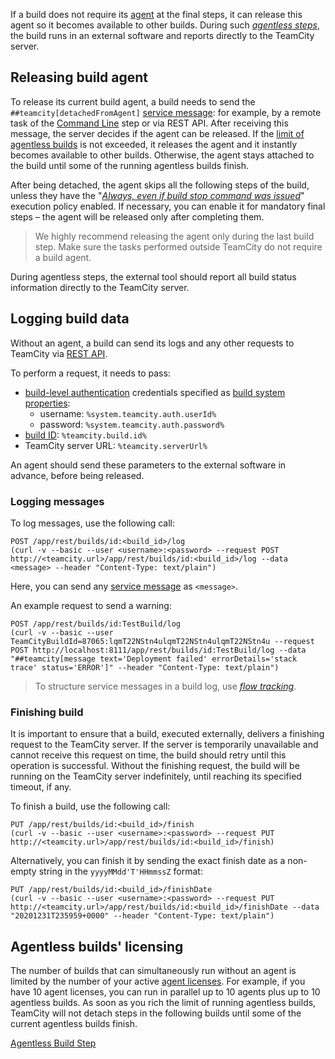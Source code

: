 [//]: # (title: Detaching Build from Agent)
[//]: # (auxiliary-id: Detaching Build from Agent)

If a build does not require its [agent](build-agent.md) at the final steps, it can release this agent so it becomes available to other builds. During such [_agentless steps_](agentless-build-step.md), the build runs in an external software and reports directly to the TeamCity server.

## Releasing build agent

To release its current build agent, a build needs to send the `##teamcity[detachedFromAgent]` [service message](service-messages.md): for example, by a remote task of the [Command Line](command-line.md) step or via REST API. After receiving this message, the server decides if the agent can be released. If the [limit of agentless builds](#DetachingBuildfromAgent-agentless-licensing) is not exceeded, it releases the agent and it instantly becomes available to other builds. Otherwise, the agent stays attached to the build until some of the running agentless builds finish. 

After being detached, the agent skips all the following steps of the build, unless they have the "[_Always, even if build stop command was issued_](configuring-build-steps.md#Execution+policy)" execution policy enabled. If necessary, you can enable it for mandatory final steps – the agent will be released only after completing them.

>We highly recommend releasing the agent only during the last build step. Make sure the tasks performed outside TeamCity do not require a build agent.
                        
During agentless steps, the external tool should report all build status information directly to the TeamCity server.

## Logging build data

Without an agent, a build can send its logs and any other requests to TeamCity via [REST API](rest-api.md).

To perform a request, it needs to pass:
* [build-level authentication](artifact-dependencies.md#Build-level+authentication) credentials specified as [build system properties](configuring-build-parameters.md):
   * username: `%system.teamcity.auth.userId%`
   * password: `%system.teamcity.auth.password%`
* [build ID](working-with-build-results.md#Internal+Build+ID): `%teamcity.build.id%`
* TeamCity server URL: `%teamcity.serverUrl%`

An agent should send these parameters to the external software in advance, before being released.

### Logging messages

To log messages, use the following call:

```shell script
POST /app/rest/builds/id:<build_id>/log 
(curl -v --basic --user <username>:<password> --request POST http://<teamcity.url>/app/rest/builds/id:<build_id>/log --data <message> --header "Content-Type: text/plain")
```

Here, you can send any [service message](service-messages.md) as `<message>`.

An example request to send a warning:

```shell script
POST /app/rest/builds/id:TestBuild/log 
(curl -v --basic --user TeamCityBuildId=87065:lqmT22NStn4ulqmT22NStn4ulqmT22NStn4u --request POST http://localhost:8111/app/rest/builds/id:TestBuild/log --data "##teamcity[message text='Deployment failed' errorDetails='stack trace' status='ERROR']" --header "Content-Type: text/plain")
```

>To structure service messages in a build log, use [_flow tracking_](service-messages.md#Message+FlowId).

### Finishing build

It is important to ensure that a build, executed externally, delivers a finishing request to the TeamCity server. If the server is temporarily unavailable and cannot receive this request on time, the build should retry until this operation is successful. Without the finishing request, the build will be running on the TeamCity server indefinitely, until reaching its specified timeout, if any.

To finish a build, use the following call:

```shell script
PUT /app/rest/builds/id:<build_id>/finish
(curl -v --basic --user <username>:<password> --request PUT http://<teamcity.url>/app/rest/builds/id:<build_id>/finish)
```

Alternatively, you can finish it by sending the exact finish date as a non-empty string in the `yyyyMMdd'T'HHmmssZ` format:

```shell script
PUT /app/rest/builds/id:<build_id>/finishDate
(curl -v --basic --user <username>:<password> --request PUT http://<teamcity.url>/app/rest/builds/id:<build_id>/finishDate --data "20201231T235959+0000" --header "Content-Type: text/plain")
```

<anchor name="DetachingBuildfromAgent-agentless-licensing"/>

## Agentless builds' licensing

The number of builds that can simultaneously run without an agent is limited by the number of your active [agent licenses](licensing-policy.md#Number+of+Agents). For example, if you have 10 agent licenses, you can run in parallel up to 10 agents plus up to 10 agentless builds. As soon as you rich the limit of running agentless builds, TeamCity will not detach steps in the following builds until some of the current agentless builds finish.

<seealso>
        <category ref="concepts">
            <a href="agentless-build-step.md">Agentless Build Step</a>
        </category>
</seealso>

